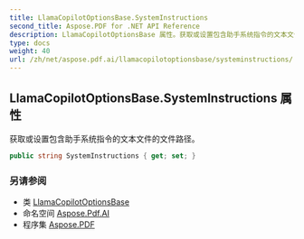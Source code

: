 ```yaml
---
title: LlamaCopilotOptionsBase.SystemInstructions
second_title: Aspose.PDF for .NET API Reference
description: LlamaCopilotOptionsBase 属性。获取或设置包含助手系统指令的文本文件的文件路径
type: docs
weight: 40
url: /zh/net/aspose.pdf.ai/llamacopilotoptionsbase/systeminstructions/
---
```

## LlamaCopilotOptionsBase.SystemInstructions 属性

获取或设置包含助手系统指令的文本文件的文件路径。

```csharp
public string SystemInstructions { get; set; }
```

### 另请参阅

* 类 [LlamaCopilotOptionsBase](../)
* 命名空间 [Aspose.Pdf.AI](../../../aspose.pdf.ai/)
* 程序集 [Aspose.PDF](../../../)